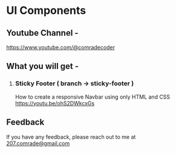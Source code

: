 # UI Components

## Youtube Channel -
https://www.youtube.com/@comradecoder

## What you will get - 

1) ### Sticky Footer ( branch -> sticky-footer ) 
   How to create a responsive Navbar using only HTML and CSS
https://youtu.be/ohS2DWkcxGs


## Feedback

If you have any feedback, please reach out to me at 207.comrade@gmail.com
